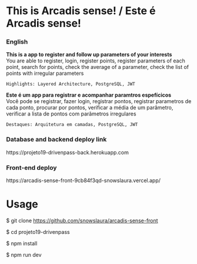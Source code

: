 <h1>This is Arcadis sense!  /  Este é Arcadis sense!</h1>

<h3>English</h3>
<b>This is a app to register and follow up parameters of your interests </b></br>
You are able to register, login, register points, register parameters of each point, search for points, check the average of a parameter, check the list of points with irregular parameters</br>


```Highlights: Layered Architecture, PostgreSQL, JWT```

<b>Este é um app para registrar e acompanhar paramtros espefícicos</b></br>
Você pode se registrar, fazer login, registrar pontos, registrar parametros de cada ponto, procurar por pontos, verificar a média de um parâmetro, verificar a lista de pontos com parãmetros irregulares</br>


```Destaques: Arquitetura em camadas, PostgreSQL, JWT```

<h3>Database and backend deploy link</h3>
https://projeto19-drivenpass-back.herokuapp.com

<h3>Front-end deploy</h3>
https://arcadis-sense-front-9cb84f3qd-snowslaura.vercel.app/

# Usage </br>
$ git clone https://github.com/snowslaura/arcadis-sense-front

$ cd projeto19-drivenpass

$ npm install

$ npm run dev
